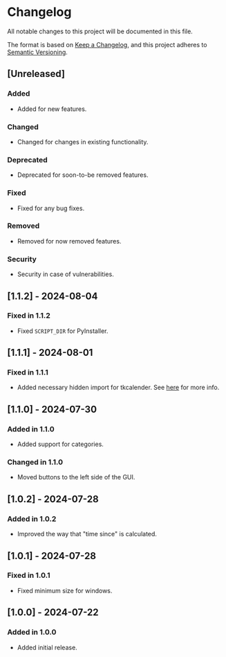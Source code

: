# Changelog

All notable changes to this project will be documented in this file.

The format is based on [Keep a Changelog](https://keepachangelog.com/en/1.1.0/),
and this project adheres to [Semantic Versioning](https://semver.org/spec/v2.0.0.html).

## [Unreleased]

### Added

- Added for new features.

### Changed

- Changed for changes in existing functionality.

### Deprecated

- Deprecated for soon-to-be removed features.

### Fixed

- Fixed for any bug fixes.

### Removed

- Removed for now removed features.

### Security

- Security in case of vulnerabilities.

## [1.1.2] - 2024-08-04

### Fixed in 1.1.2

- Fixed `SCRIPT_DIR` for PyInstaller.

## [1.1.1] - 2024-08-01

### Fixed in 1.1.1

- Added necessary hidden import for tkcalender. See [here](https://tkcalendar.readthedocs.io/en/stable/howtos.html#pyinstaller) for more info.

## [1.1.0] - 2024-07-30

### Added in 1.1.0

- Added support for categories.

### Changed in 1.1.0

- Moved buttons to the left side of the GUI.

## [1.0.2] - 2024-07-28

### Added in 1.0.2

- Improved the way that "time since" is calculated.

## [1.0.1] - 2024-07-28

### Fixed in 1.0.1

- Fixed minimum size for windows.

## [1.0.0] - 2024-07-22

### Added in 1.0.0

- Added initial release.
